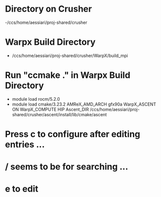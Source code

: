 # Directory on Crusher
-/ccs/home/aessiari/proj-shared/crusher
# Warpx Build Directory
- /ccs/home/aessiari/proj-shared/crusher/WarpX/build_mpi
# Run "ccmake ." in Warpx Build Directory
- module load rocm/5.2.0
- module load cmake/3.23.2
AMReX_AMD_ARCH                   gfx90a 
WarpX_ASCENT                     ON 
WarpX_COMPUTE                    HIP
Ascent_DIR                       /ccs/home/aessiari/proj-shared/crusher/ascent/install/lib/cmake/ascent 
# Press c to configure after editing entries ...
# / seems to be for searching ...
# e to edit
